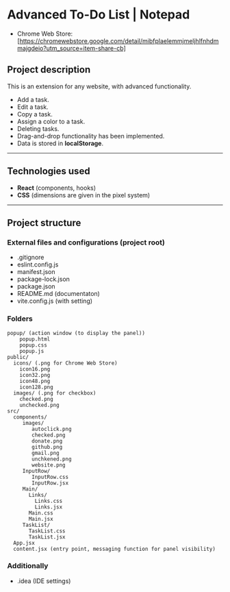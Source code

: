 # Advanced To-Do List | Notepad

- Chrome Web Store: [https://chromewebstore.google.com/detail/mibfplaelemmjmeljhlfnhdmmajgdeio?utm_source=item-share-cb]

## Project description

This is an extension for any website, with advanced functionality.

- Add a task.
- Edit a task.
- Copy a task.
- Assign a color to a task.
- Deleting tasks.
- Drag-and-drop functionality has been implemented.
- Data is stored in **localStorage**.

---

## Technologies used

- **React** (components, hooks)
- **CSS** (dimensions are given in the pixel system)

---

## Project structure

### External files and configurations (project root)

- .gitignore
- eslint.config.js
- manifest.json
- package-lock.json
- package.json
- README.md (documentaton)
- vite.config.js (with setting)

### Folders

```
popup/ (action window (to display the panel))
    popup.html
    popup.css
    popup.js
public/
  icons/ (.png for Chrome Web Store)
    icon16.png
    icon32.png
    icon48.png
    icon128.png
  images/ (.png for checkbox)
    checked.png
    unchecked.png
src/
  components/
     images/
        autoclick.png
        checked.png
        donate.png
        github.png
        gmail.png
        unchkened.png
        website.png
     InputRow/
        InputRow.css
        InputRow.jsx
     Main/
       Links/
         Links.css
         Links.jsx
       Main.css
       Main.jsx
     TaskList/
       TaskList.css
       TaskList.jsx
  App.jsx
  content.jsx (entry point, messaging function for panel visibility)

```

### Additionally

- .idea (IDE settings)
